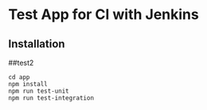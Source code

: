 # Test App for CI with Jenkins

## Installation
##test2
```
cd app
npm install
npm run test-unit
npm run test-integration
```
